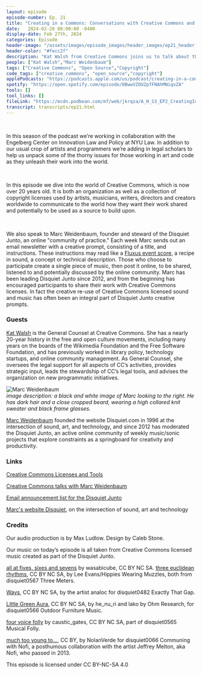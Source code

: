 ```yaml
---
layout: episode
episode-number: Ep. 21
title: "Creating in a Commons: Conversations with Creative Commons and Disquiet Junto"
date:   2024-02-26 08:00:00 -0400
display-date: Feb 27th, 2024
categories: Episode
header-image: "/assets/images/episode_images/header_images/ep21_header.png"
header-color: "#fecc2f"
description: "Kat Walsh from Creative Commons joins us to talk about the history of Creative Commons as a 'hack on copyright.' Marc Weidenbaum speaks on the history of the Disquiet Junto, a long-running online distributed community creating new music in response to a weekly online composition challenge."
people: ["Kat Walsh","Marc Weidenbaum"]
tags: ["Creative Commons", "Open Source","Copyright"]
code_tags: ["creative_commons", "open_source","copyright"]
applePodcasts: "https://podcasts.apple.com/us/podcast/creating-in-a-commons-conversations-with/id1536778522?i=1000647192353"
spotify: "https://open.spotify.com/episode/0BwwVZOUZpfFNAhMNiqvZA"
tools: []
tool_links: []
fileLink: "https://mcdn.podbean.com/mf/web/jkrqza/A_H_S3_EP2_CreatingInACommons_118_mixdown82jg7.mp3"
transcript: transcripts/ep21.html
---
```


<br>

In this season of the podcast we’re working in collaboration with the Engelberg Center on Innovation Law and Policy at NYU Law. In addition to our usual crop of artists and programmers we’re adding in legal scholars to help us unpack some of the thorny issues for those working in art and code as they unleash their work into the world. 

<br>

In this episode we dive into the world of Creative Commons, which is now over 20 years old. It is both an organization as well as a collection of copyright licenses used by artists, musicians, writers, directors and creators worldwide to communicate to the world how they want their work shared and potentially to be used as a source to build upon. 

<br>

We also speak to Marc Weidenbaum, founder and steward of the Disquiet Junto, an online "community of practice." Each week Marc sends out an email newsletter with a creative prompt, consisting of a title, and instructions. These instructions may read like a [Fluxus event score](https://en.wikipedia.org/wiki/Fluxus), a recipe in sound, a concept or technical description. Those who choose to participate create a single piece of music, then post it online, to be shared, listened to and potentially discussed by the online community. Marc has been leading Disquiet Junto since 2012, and from the beginning has encouraged participants to share their work with Creative Commons licenses. In fact the creative re-use of Creative Commons licensed sound and music has often been an integral part of Disquiet Junto creative prompts.

### Guests

<a href="https://creativecommons.org/person/katwalshcreativecommons-org" class="nameTag">Kat Walsh</a> is the General Counsel at Creative Commons. She has a nearly 20-year history in the free and open culture movements, including many years on the boards of the Wikimedia Foundation and the Free Software Foundation, and has previously worked in library policy, technology startups, and online community management. As General Counsel, she oversees the legal support for all aspects of CC’s activities, provides strategic input, leads the stewardship of CC’s legal tools, and advises the organization on new programmatic initiatives.

![Marc Weidenbaum]({{site.baseurl}}/assets/images/marc.jpg)  
*image description: a black and white image of Marc looking to the right. He has dark hair and a close cropped beard, wearing a high collared knit sweater and black frame glasses.*

<a href="https://disquiet.com/about" class="nameTag">Marc Weidenbaum</a> founded the website Disquiet.com in 1996 at the intersection of sound, art, and technology, and since 2012 has moderated the Disquiet Junto, an active online community of weekly music/sonic projects that explore constraints as a springboard for creativity and productivity.

### Links

[Creative Commons Licenses and Tools](https://creativecommons.org/share-your-work/)

[Creative Commons talks with Marc Weidenbaum](https://creativecommons.org/2014/03/19/cc-talks-with-marc-weidenbaum/)

[Email announcement list for the Disquiet Junto](https://juntoletter.disquiet.com/)

[Marc's website Disquiet](https://disquiet.com/), on the intersection of sound, art and technology

### Credits

Our audio production is by Max Ludlow. Design by Caleb Stone.  

Our music on today’s episode is all taken from Creative Commons licensed music created as part of the Disquiet Junto. 

[all at fives, sixes and sevens](https://soundcloud.com/wasabicube/all-at-fives-sixes-and-sevens-disquiet0567?in=disquiet/sets/disquiet-junto-project-0567) by wasabicube, CC BY NC SA. [three euclidean rhythms](https://soundcloud.com/hippieswearingmuzzles/three-euclidean-rhythms-disquiet0567?in=disquiet/sets/disquiet-junto-project-0567), CC BY NC SA, by Lee Evans/Hippies Wearing Muzzles, both from disquiet0567 Three Meters.

[Ways](https://soundcloud.com/analoc/ways-disquiet0482?in=disquiet/sets/disquiet-junto-project-0482#t=0:00), CC BY NC SA, by the artist analoc for disquiet0482 Exactly That Gap.

[Little Green Aura](https://soundcloud.com/user-807707609/little-green-aura-micro-110422), CC BY NC SA, by he_nu_ri and lako by Ohm Research, for disquiet0566 Outdoor Furniture Music.

[four voice folly](https://soundcloud.com/caustic_gates/disquiet0565-four-voice-folly) by caustic_gates, CC BY NC SA, part of disquiet0565 Musical Folly.

[much too young to…](https://soundcloud.com/nolanverde/much-too-young-to), CC BY, by NolanVerde for disquiet0066 Communing with Nofi, a posthumous collaboration with the artist Jeffrey Melton, aka Nofi, who passed in 2013.

This episode is licensed under CC BY-NC-SA 4.0 
